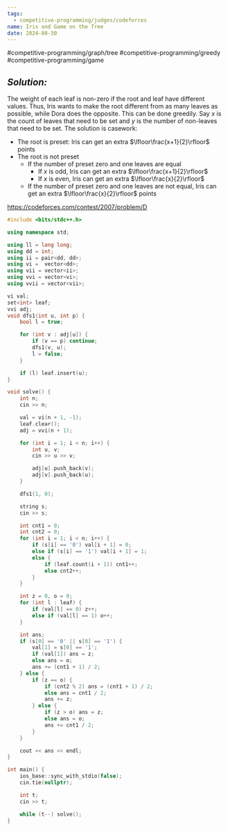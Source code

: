 ```yaml
---
tags:
  - competitive-programming/judges/codeforces
name: Iris and Game on the Tree
date: 2024-08-30
---
```

#competitive-programming/graph/tree #competitive-programming/greedy #competitive-programming/game
## _Solution:_
The weight of each leaf is non-zero if the root and leaf have different values. Thus, Iris wants to make the root different from as many leaves as possible, while Dora does the opposite. This can be done greedily. Say $x$ is the count of leaves that need to be set and $y$ is the number of non-leaves that need to be set. The solution is casework:
- The root is preset: Iris can get an extra $\lfloor\frac{x+1}{2}\rfloor$ points
- The root is not preset
	- If the number of preset zero and one leaves are equal
		- If $x$ is odd, Iris can get an extra $\lfloor\frac{x+1}{2}\rfloor$
		- If $x$ is even, Iris can get an extra $\lfloor\frac{x}{2}\rfloor$
	- If the number of preset zero and one leaves are not equal, Iris can get an extra $\lfloor\frac{x}{2}\rfloor$ points

https://codeforces.com/contest/2007/problem/D
```cpp
#include <bits/stdc++.h>

using namespace std;

using ll = long long;
using dd = int;
using ii = pair<dd, dd>;
using vi =  vector<dd>;
using vii = vector<ii>;
using vvi = vector<vi>;
using vvii = vector<vii>;

vi val;
set<int> leaf;
vvi adj;
void dfs1(int u, int p) {
    bool l = true;

    for (int v : adj[u]) {
        if (v == p) continue;
        dfs1(v, u);
        l = false;
    }

    if (l) leaf.insert(u);
}

void solve() {
    int n;
    cin >> n;

    val = vi(n + 1, -1);
    leaf.clear();
    adj = vvi(n + 1);

    for (int i = 1; i < n; i++) {
        int u, v;
        cin >> u >> v;

        adj[u].push_back(v);
        adj[v].push_back(u);
    }

    dfs1(1, 0);

    string s;
    cin >> s;

    int cnt1 = 0;
    int cnt2 = 0;
    for (int i = 1; i < n; i++) {
        if (s[i] == '0') val[i + 1] = 0;
        else if (s[i] == '1') val[i + 1] = 1;
        else {
            if (leaf.count(i + 1)) cnt1++;
            else cnt2++;
        }
    }

    int z = 0, o = 0;
    for (int l : leaf) {
        if (val[l] == 0) z++;
        else if (val[l] == 1) o++;
    }

    int ans;
    if (s[0] == '0' || s[0] == '1') {
        val[1] = s[0] == '1';
        if (val[1]) ans = z;
        else ans = o;
        ans += (cnt1 + 1) / 2;
    } else {
        if (z == o) {
            if (cnt2 % 2) ans = (cnt1 + 1) / 2;
            else ans = cnt1 / 2;
            ans += z;
        } else {
            if (z > o) ans = z;
            else ans = o;
            ans += cnt1 / 2;
        }
    }

    cout << ans << endl;
}

int main() {
    ios_base::sync_with_stdio(false);
    cin.tie(nullptr);

    int t;
    cin >> t;

    while (t--) solve();
}
```